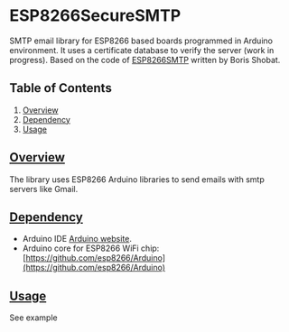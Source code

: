 # ESP8266SecureSMTP

SMTP email library for ESP8266 based boards programmed in Arduino environment. It uses a certificate database to verify the server (work in progress).
Based on the code of [ESP8266SMTP](https://github.com/CosmicBoris/ESP8266SMTP) written by 
Boris Shobat.

## Table of Contents
1. [Overview](#section-o)
2. [Dependency](#section-d)
3. [Usage](#section-u)
	
## [Overview](id:section-o)

The library uses ESP8266 Arduino libraries to send emails with smtp servers like Gmail.

## [Dependency](id:section-d)
- Arduino IDE [Arduino website](http://www.arduino.cc/en/main/software).
- Arduino core for ESP8266 WiFi chip: [https://github.com/esp8266/Arduino](https://github.com/esp8266/Arduino)

## [Usage](id:section-u)
See example

